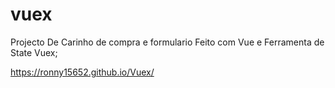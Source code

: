 # vuex
Projecto De Carinho de compra e formulario Feito com Vue e Ferramenta de State Vuex;

https://ronny15652.github.io/Vuex/
